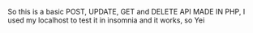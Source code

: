 So this is a basic POST, UPDATE, GET and DELETE API MADE IN PHP, I used my localhost to test it in insomnia and it works, so Yei
